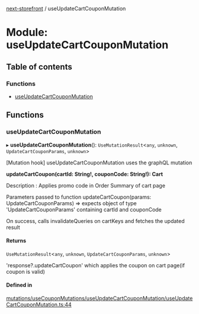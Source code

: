 [next-storefront](../README.md) / useUpdateCartCouponMutation

# Module: useUpdateCartCouponMutation

## Table of contents

### Functions

- [useUpdateCartCouponMutation](useUpdateCartCouponMutation.md#useupdatecartcouponmutation)

## Functions

### useUpdateCartCouponMutation

▸ **useUpdateCartCouponMutation**(): `UseMutationResult`<`any`, `unknown`, `UpdateCartCouponParams`, `unknown`\>

[Mutation hook] useUpdateCartCouponMutation uses the graphQL mutation

<b>updateCartCoupon(cartId: String!, couponCode: String!): Cart</b>

Description : Applies promo code in Order Summary of cart page

Parameters passed to function updateCartCoupon(params: UpdateCartCouponParams) => expects object of type 'UpdateCartCouponParams' containing cartId and couponCode

On success, calls invalidateQueries on cartKeys and fetches the updated result

#### Returns

`UseMutationResult`<`any`, `unknown`, `UpdateCartCouponParams`, `unknown`\>

'response?.updateCartCoupon' which applies the coupon on cart page(if coupon is valid)

#### Defined in

[mutations/useCouponMutations/useUpdateCartCouponMutation/useUpdateCartCouponMutation.ts:44](https://github.com/KiboSoftware/nextjs-storefront/blob/561a164/hooks/mutations/useCouponMutations/useUpdateCartCouponMutation/useUpdateCartCouponMutation.ts#L44)
